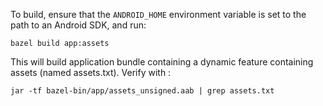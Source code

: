 To build, ensure that the `ANDROID_HOME` environment variable is set to the path
to an Android SDK, and run:

```
bazel build app:assets
```

This will build application bundle containing a dynamic feature containing assets (named assets.txt). Verify with :

```
jar -tf bazel-bin/app/assets_unsigned.aab | grep assets.txt
```
